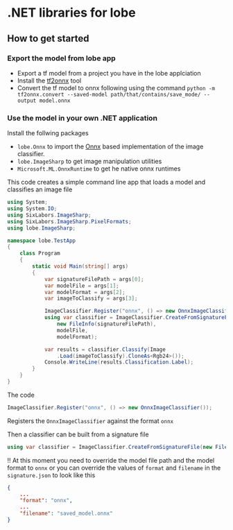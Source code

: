 # .NET libraries for lobe



## How to get started

### Export the model from lobe app

* Export a tf model from a project you have in the lobe applciation
* Install the [tf2onnx](https://github.com/onnx/tensorflow-onnx) tool
* Convert the tf model to onnx following using the command ```python -m tf2onnx.convert --saved-model path/that/contains/save_mode/ --output model.onnx```


### Use the model in your own .NET application

Install the follwing packages
* ```lobe.Onnx``` to import the [Onnx](https://github.com/Microsoft/onnxruntime) based implementation of the image classifier.
*  ```lobe.ImageSharp``` to get image manipulation utilities 
*  ```Microsoft.ML.OnnxRuntime``` to get he native onnx runtimes

This code creates a simple command line app that loads a model and classifies an image file
```cs
using System;
using System.IO;
using SixLabors.ImageSharp;
using SixLabors.ImageSharp.PixelFormats;
using lobe.ImageSharp;

namespace lobe.TestApp
{
    class Program
    {
        static void Main(string[] args)
        {
            var signatureFilePath = args[0];
            var modelFile = args[1];
            var modelFormat = args[2];
            var imageToClassify = args[3];

            ImageClassifier.Register("onnx", () => new OnnxImageClassifier());
            using var classifier = ImageClassifier.CreateFromSignatureFile(
                new FileInfo(signatureFilePath),
                modelFile,
                modelFormat);

            var results = classifier.Classify(Image
                .Load(imageToClassify).CloneAs<Rgb24>());
            Console.WriteLine(results.Classification.Label);
        }
    }
}
```
The code
```cs
ImageClassifier.Register("onnx", () => new OnnxImageClassifier());
```

Registers the ```OnnxImageClassifier``` against the format ```onnx```

Then a classifier can be built from a signature file

```cs
using var classifier = ImageClassifier.CreateFromSignatureFile(new FileInfo(signatureFilePath));

```

!! At this moment you need to override the model file path and the model format to `onnx` or you can override the values of `format` and `filename` in the `signature.json` to look like this
```json
{
    ...
    "format": "onnx",
    ...
    "filename": "saved_model.onnx"
}
```